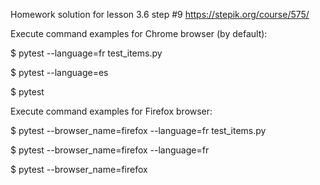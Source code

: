 Homework solution for lesson 3.6 step #9
https://stepik.org/course/575/

Execute command examples for Chrome browser (by default):

$ pytest --language=fr test_items.py

$ pytest --language=es

$ pytest

Execute command examples for Firefox browser:

$ pytest --browser_name=firefox --language=fr test_items.py

$ pytest --browser_name=firefox --language=fr

$ pytest --browser_name=firefox


